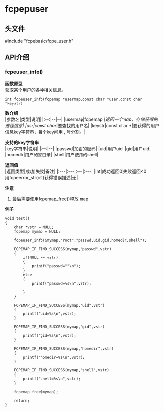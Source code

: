 # fcpepuser
## 头文件
#include  "fcpebasic/fcpe_user.h"

## API介绍
### fcpeuser_info()

__函数原型__ <br/>
获取某个用户的各种相关信息。 <br/>
```
int fcpeuser_info(fcpemap *usermap,const char *user,const char *keystr)
```
__数介绍__ <br/>
|参数名|类型|说明|
|:--:|--|--|
|usermap|fcpemap *|返回一个map，存储获得的进程信息|
|usr|const char*|要查找的用户名|
|keystr|const char  *|要获得的用户信息key字符串，每个key间用 , 号分割。|

__支持的key字符串__ <br/>
|key字符串|说明|
|:--:|--|
|passwd|加密的密码|
|uid|用户uid|
|gid|用户uid|
|homedir|用户的家目录|
|shell|用户使用的shell|

__返回值__ <br/>
|返回类型|成功|失败|备注|
|:---|:---|:---|:---|
|int|成功返回0|失败返回<0<br/>用fcpeerror_str(ret)获得错误描述|无|

__注意__ <br/>
 1) 最后需要使用fcpemap_free()释放 map
 
__例子__ <br/>
```
void test()
{
    char *vstr = NULL;
    fcpemap mymap = NULL;

    fcpeuser_info(&mymap,"root","passwd,uid,gid,homedir,shell");

    FCPEMAP_IF_FIND_SUCCESS(mymap,"passwd",vstr)
    {
        if(NULL == vstr)
        {
            printf("passwd=""\n");
        }
        else
        {
            printf("passwd=%s\n",vstr);

        }
    }

    FCPEMAP_IF_FIND_SUCCESS(mymap,"uid",vstr)
    {
        printf("uid=%s\n",vstr);
    }

    FCPEMAP_IF_FIND_SUCCESS(mymap,"gid",vstr)
    {
        printf("gid=%s\n",vstr);
    }

    FCPEMAP_IF_FIND_SUCCESS(mymap,"homedir",vstr)
    {
        printf("homedir=%s\n",vstr);
    }

    FCPEMAP_IF_FIND_SUCCESS(mymap,"shell",vstr)
    {
        printf("shell=%s\n",vstr);
    }

    fcpemap_free(mymap);

    return;
}
```
